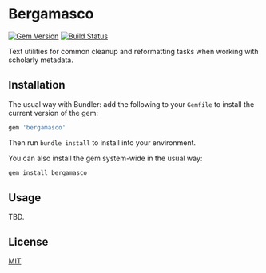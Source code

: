 # Bergamasco

[![Gem Version](https://badge.fury.io/rb/bergamasco.svg)](https://badge.fury.io/rb/bergamasco)
[![Build Status](https://travis-ci.org/datacite/bergamasco.svg?branch=master)](https://travis-ci.org/datacite/bergamasco)

Text utilities for common cleanup and reformatting tasks when working with scholarly metadata.

## Installation

The usual way with Bundler: add the following to your `Gemfile` to install the current version of the gem:

```ruby
gem 'bergamasco'
```

Then run `bundle install` to install into your environment.

You can also install the gem system-wide in the usual way:

```bash
gem install bergamasco
```

## Usage

TBD.

## License

[MIT](license.md)
